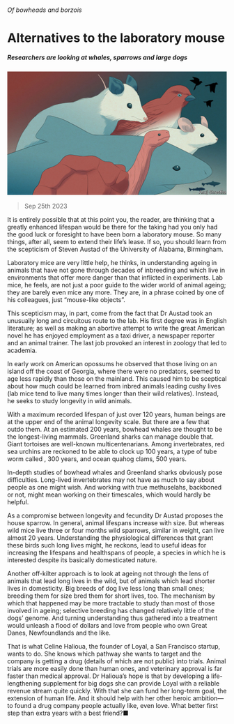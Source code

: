 ###### Of bowheads and borzois

# Alternatives to the laboratory mouse 

##### Researchers are looking at whales, sparrows and large dogs 

![image](images/20230930_TQD007.jpg) 

> Sep 25th 2023 

It is entirely possible that at this point you, the reader, are thinking that a greatly enhanced lifespan would be there for the taking had you only had the good luck or foresight to have been born a laboratory mouse. So many things, after all, seem to extend their life’s lease. If so, you should learn from the scepticism of Steven Austad of the University of Alabama, Birmingham. 

Laboratory mice are very little help, he thinks, in understanding ageing in animals that have not gone through decades of inbreeding and which live in environments that offer more danger than that inflicted in experiments. Lab mice, he feels, are not just a poor guide to the wider world of animal ageing; they are barely even mice any more. They are, in a phrase coined by one of his colleagues, just “mouse-like objects”. 

This scepticism may, in part, come from the fact that Dr Austad took an unusually long and circuitous route to the lab. His first degree was in English literature; as well as making an abortive attempt to write the great American novel he has enjoyed employment as a taxi driver, a newspaper reporter and an animal trainer. The last job provoked an interest in zoology that led to academia. 

In early work on American opossums he observed that those living on an island off the coast of Georgia, where there were no predators, seemed to age less rapidly than those on the mainland. This caused him to be sceptical about how much could be learned from inbred animals leading cushy lives (lab mice tend to live many times longer than their wild relatives). Instead, he seeks to study longevity in wild animals. 

With a maximum recorded lifespan of just over 120 years, human beings are at the upper end of the animal longevity scale. But there are a few that outdo them. At an estimated 200 years, bowhead whales are thought to be the longest-living mammals. Greenland sharks can manage double that. Giant tortoises are well-known multicentenarians. Among invertebrates, red sea urchins are reckoned to be able to clock up 100 years, a type of tube worm called , 300 years, and ocean quahog clams, 500 years. 

In-depth studies of bowhead whales and Greenland sharks obviously pose difficulties. Long-lived invertebrates may not have as much to say about people as one might wish. And working with true methuselahs, backboned or not, might mean working on their timescales, which would hardly be helpful. 

As a compromise between longevity and fecundity Dr Austad proposes the house sparrow. In general, animal lifespans increase with size. But whereas wild mice live three or four months wild sparrows, similar in weight, can live almost 20 years. Understanding the physiological differences that grant these birds such long lives might, he reckons, lead to useful ideas for increasing the lifespans and healthspans of people, a species in which he is interested despite its basically domesticated nature. 

Another off-kilter approach is to look at ageing not through the lens of animals that lead long lives in the wild, but of animals which lead shorter lives in domesticity. Big breeds of dog live less long than small ones; breeding them for size bred them for short lives, too. The mechanism by which that happened may be more tractable to study than most of those involved in ageing; selective breeding has changed relatively little of the dogs’ genome. And turning understanding thus gathered into a treatment would unleash a flood of dollars and love from people who own Great Danes, Newfoundlands and the like.

That is what Celine Halioua, the founder of Loyal, a San Francisco startup, wants to do. She knows which pathway she wants to target and the company is getting a drug (details of which are not public) into trials. Animal trials are more easily done than human ones, and veterinary approval is far faster than medical approval. Dr Halioua’s hope is that by developing a life-lengthening supplement for big dogs she can provide Loyal with a reliable revenue stream quite quickly. With that she can fund her long-term goal, the extension of human life. And it should help with her other heroic ambition—to found a drug company people actually like, even love. What better first step than extra years with a best friend?■

